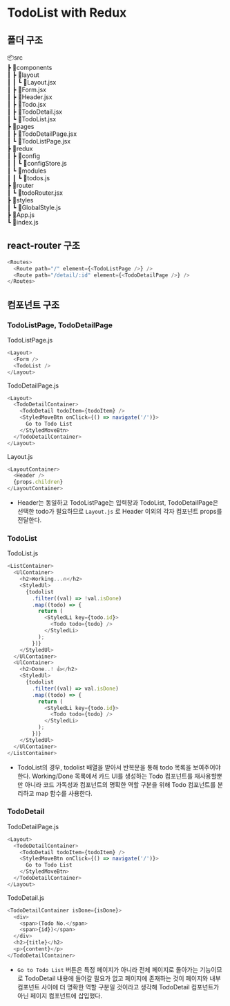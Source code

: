 # TodoList with Redux

## 폴더 구조

📦src  
 ┣ 📂components  
 ┃ ┣ 📂layout  
 ┃ ┃ ┗ 📜Layout.jsx  
 ┃ ┣ 📜Form.jsx  
 ┃ ┣ 📜Header.jsx  
 ┃ ┣ 📜Todo.jsx  
 ┃ ┣ 📜TodoDetail.jsx  
 ┃ ┗ 📜TodoList.jsx  
 ┣ 📂pages  
 ┃ ┣ 📜TodoDetailPage.jsx  
 ┃ ┗ 📜TodoListPage.jsx  
 ┣ 📂redux  
 ┃ ┣ 📂config  
 ┃ ┃ ┗ 📜configStore.js  
 ┃ ┗ 📂modules  
 ┃ ┃ ┗ 📜todos.js  
 ┣ 📂router  
 ┃ ┗ 📜todoRouter.jsx  
 ┣ 📂styles  
 ┃ ┗ 📜GlobalStyle.js  
 ┣ 📜App.js  
 ┗ 📜index.js  

## react-router 구조

```js
<Routes>
  <Route path="/" element={<TodoListPage />} />
  <Route path="/detail/:id" element={<TodoDetailPage />} />
</Routes>
```

## 컴포넌트 구조

### TodoListPage, TodoDetailPage

TodoListPage.js  

```js
<Layout>
  <Form />
  <TodoList />
</Layout>
```

TodoDetailPage.js  

```js
<Layout>
  <TodoDetailContainer>
    <TodoDetail todoItem={todoItem} />
    <StyledMoveBtn onClick={() => navigate('/')}>
      Go to Todo List
    </StyledMoveBtn>
  </TodoDetailContainer>
</Layout>
```

Layout.js

```js
<LayoutContainer>
  <Header />
  {props.children}
</LayoutContainer>
```

- Header는 동일하고 TodoListPage는 입력창과 TodoList, TodoDetailPage은 선택한 todo가 필요하므로 `Layout.js` 로 Header 이외의 각자 컴포넌트 props를 전달한다.  

### TodoList

TodoList.js

```js
<ListContainer>
  <UlContainer>
    <h2>Working...🔥</h2>
    <StyledUl>
      {todolist
        .filter((val) => !val.isDone)
        .map((todo) => {
          return (
            <StyledLi key={todo.id}>
              <Todo todo={todo} />
            </StyledLi>
          );
        })}
    </StyledUl>
  </UlContainer>
  <UlContainer>
    <h2>Done..! 👍</h2>
    <StyledUl>
      {todolist
        .filter((val) => val.isDone)
        .map((todo) => {
          return (
            <StyledLi key={todo.id}>
              <Todo todo={todo} />
            </StyledLi>
          );
        })}
    </StyledUl>
  </UlContainer>
</ListContainer>
```

- TodoList의 경우, todolist 배열을 받아서 반복문을 통해 todo 목록을 보여주어야 한다. Working/Done 목록에서 카드 UI를 생성하는 Todo 컴포넌트를 재사용할뿐만 아니라 코드 가독성과 컴포넌트의 명확한 역할 구분을 위해 Todo 컴포넌트를 분리하고 map 함수를 사용한다.

### TodoDetail

TodoDetailPage.js

```js
<Layout>
  <TodoDetailContainer>
    <TodoDetail todoItem={todoItem} />
    <StyledMoveBtn onClick={() => navigate('/')}>
      Go to Todo List
    </StyledMoveBtn>
  </TodoDetailContainer>
</Layout>
```

TodoDetail.js

```js
<TodoDetailContainer isDone={isDone}>
  <div>
    <span>(Todo No.</span>
    <span>{id})</span>
  </div>
  <h2>{title}</h2>
  <p>{content}</p>
</TodoDetailContainer>
```

- `Go to Todo List` 버튼은 특정 페이지가 아니라 전체 페이지로 돌아가는 기능이므로 TodoDetail 내용에 들어갈 필요가 없고 페이지에 존재하는 것이 페이지와 내부 컴포넌트 사이에 더 명확한 역할 구분일 것이라고 생각해 TodoDetail 컴포넌트가 아닌 페이지 컴포넌트에 삽입했다.
